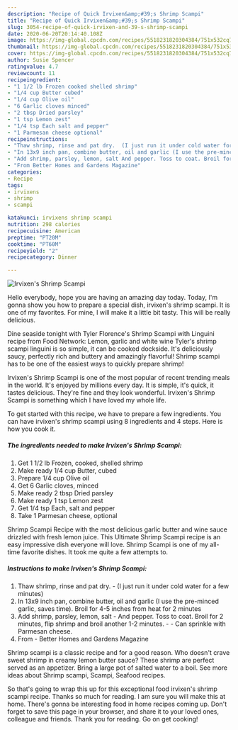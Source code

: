 ```yaml
---
description: "Recipe of Quick Irvixen&amp;#39;s Shrimp Scampi"
title: "Recipe of Quick Irvixen&amp;#39;s Shrimp Scampi"
slug: 3054-recipe-of-quick-irvixen-and-39-s-shrimp-scampi
date: 2020-06-20T20:14:40.108Z
image: https://img-global.cpcdn.com/recipes/5518231820304384/751x532cq70/irvixens-shrimp-scampi-recipe-main-photo.jpg
thumbnail: https://img-global.cpcdn.com/recipes/5518231820304384/751x532cq70/irvixens-shrimp-scampi-recipe-main-photo.jpg
cover: https://img-global.cpcdn.com/recipes/5518231820304384/751x532cq70/irvixens-shrimp-scampi-recipe-main-photo.jpg
author: Susie Spencer
ratingvalue: 4.7
reviewcount: 11
recipeingredient:
- "1 1/2 lb Frozen cooked shelled shrimp"
- "1/4 cup Butter cubed"
- "1/4 cup Olive oil"
- "6 Garlic cloves minced"
- "2 tbsp Dried parsley"
- "1 tsp Lemon zest"
- "1/4 tsp Each salt and pepper"
- "1 Parmesan cheese optional"
recipeinstructions:
- "Thaw shrimp, rinse and pat dry.  (I just run it under cold water for a few minutes)"
- "In 13x9 inch pan, combine butter, oil and garlic (I use the pre-minced garlic, saves time). Broil for 4-5 inches from heat for 2 minutes"
- "Add shrimp, parsley, lemon, salt And pepper. Toss to coat. Broil for 2 minutes, flip shrimp and broil another 1-2 minutes.  Can sprinkle with Parmesan cheese."
- "From Better Homes and Gardens Magazine"
categories:
- Recipe
tags:
- irvixens
- shrimp
- scampi

katakunci: irvixens shrimp scampi 
nutrition: 298 calories
recipecuisine: American
preptime: "PT20M"
cooktime: "PT60M"
recipeyield: "2"
recipecategory: Dinner

---
```



![Irvixen&#39;s Shrimp Scampi](https://img-global.cpcdn.com/recipes/5518231820304384/751x532cq70/irvixens-shrimp-scampi-recipe-main-photo.jpg)

Hello everybody, hope you are having an amazing day today. Today, I'm gonna show you how to prepare a special dish, irvixen&#39;s shrimp scampi. It is one of my favorites. For mine, I will make it a little bit tasty. This will be really delicious.

Dine seaside tonight with Tyler Florence&#39;s Shrimp Scampi with Linguini recipe from Food Network: Lemon, garlic and white wine Tyler&#39;s shrimp scampi linguini is so simple, it can be cooked dockside. It&#39;s deliciously saucy, perfectly rich and buttery and amazingly flavorful! Shrimp scampi has to be one of the easiest ways to quickly prepare shrimp!

Irvixen&#39;s Shrimp Scampi is one of the most popular of recent trending meals in the world. It's enjoyed by millions every day. It is simple, it's quick, it tastes delicious. They're fine and they look wonderful. Irvixen&#39;s Shrimp Scampi is something which I have loved my whole life.


To get started with this recipe, we have to prepare a few ingredients. You can have irvixen&#39;s shrimp scampi using 8 ingredients and 4 steps. Here is how you cook it.

<!--inarticleads1-->

##### The ingredients needed to make Irvixen&#39;s Shrimp Scampi:

1. Get 1 1/2 lb Frozen, cooked, shelled shrimp
1. Make ready 1/4 cup Butter, cubed
1. Prepare 1/4 cup Olive oil
1. Get 6 Garlic cloves, minced
1. Make ready 2 tbsp Dried parsley
1. Make ready 1 tsp Lemon zest
1. Get 1/4 tsp Each, salt and pepper
1. Take 1 Parmesan cheese, optional


Shrimp Scampi Recipe with the most delicious garlic butter and wine sauce drizzled with fresh lemon juice. This Ultimate Shrimp Scampi recipe is an easy impressive dish everyone will love. Shrimp Scampi is one of my all-time favorite dishes. It took me quite a few attempts to. 

<!--inarticleads2-->

##### Instructions to make Irvixen&#39;s Shrimp Scampi:

1. Thaw shrimp, rinse and pat dry.  - (I just run it under cold water for a few minutes)
1. In 13x9 inch pan, combine butter, oil and garlic (I use the pre-minced garlic, saves time). Broil for 4-5 inches from heat for 2 minutes
1. Add shrimp, parsley, lemon, salt - And pepper. Toss to coat. Broil for 2 minutes, flip shrimp and broil another 1-2 minutes. -  - Can sprinkle with Parmesan cheese.
1. From - Better Homes and Gardens Magazine


Shrimp scampi is a classic recipe and for a good reason. Who doesn&#39;t crave sweet shrimp in creamy lemon butter sauce? These shrimp are perfect served as an appetizer. Bring a large pot of salted water to a boil. See more ideas about Shrimp scampi, Scampi, Seafood recipes. 

So that's going to wrap this up for this exceptional food irvixen&#39;s shrimp scampi recipe. Thanks so much for reading. I am sure you will make this at home. There's gonna be interesting food in home recipes coming up. Don't forget to save this page in your browser, and share it to your loved ones, colleague and friends. Thank you for reading. Go on get cooking!
